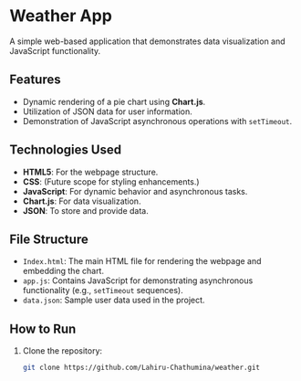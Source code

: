 # Weather App

A simple web-based application that demonstrates data visualization and JavaScript functionality.

## Features
- Dynamic rendering of a pie chart using **Chart.js**.
- Utilization of JSON data for user information.
- Demonstration of JavaScript asynchronous operations with `setTimeout`.

## Technologies Used
- **HTML5**: For the webpage structure.
- **CSS**: (Future scope for styling enhancements.)
- **JavaScript**: For dynamic behavior and asynchronous tasks.
- **Chart.js**: For data visualization.
- **JSON**: To store and provide data.

## File Structure
- `Index.html`: The main HTML file for rendering the webpage and embedding the chart.
- `app.js`: Contains JavaScript for demonstrating asynchronous functionality (e.g., `setTimeout` sequences).
- `data.json`: Sample user data used in the project.

## How to Run
1. Clone the repository:
   ```bash
   git clone https://github.com/Lahiru-Chathumina/weather.git
